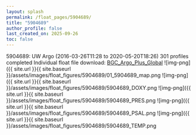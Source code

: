 ```yaml
---
layout: splash
permalink: /float_pages/5904689/
title: "5904689"
author_profile: false
last_created_on: 2025-09-26
toc: false
---
```

 
5904689: UW Argo (2016-03-26T11:28 to 2020-05-20T18:26)
301 profiles completed
Individual float file download: [BGC_Argo_Plus_Global](https://ftp.soest.hawaii.edu/bgc_argo_plus/Individual_Floats/outliers_removed/5904689_Sprof_processed.nc)
![img-png]({{ site.url }}{{ site.baseurl }}/assets/images/float_figures/5904689/01_5904689_map.png
![img-png]({{ site.url }}{{ site.baseurl }}/assets/images/float_figures/5904689/5904689_DOXY.png
![img-png]({{ site.url }}{{ site.baseurl }}/assets/images/float_figures/5904689/5904689_PRES.png
![img-png]({{ site.url }}{{ site.baseurl }}/assets/images/float_figures/5904689/5904689_PSAL.png
![img-png]({{ site.url }}{{ site.baseurl }}/assets/images/float_figures/5904689/5904689_TEMP.png
